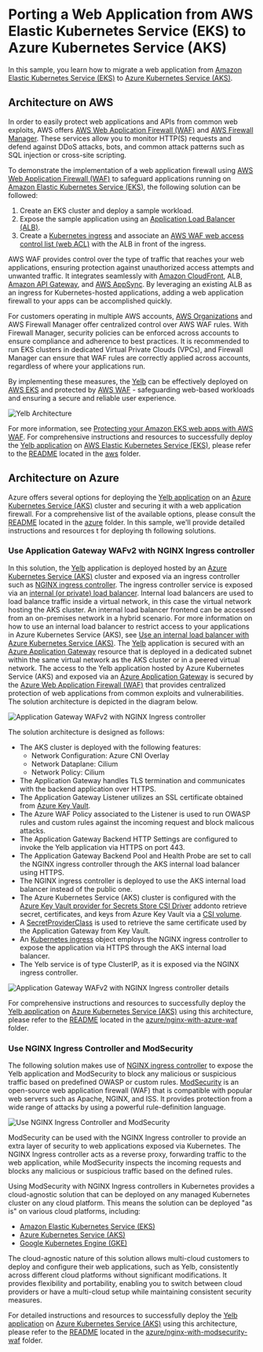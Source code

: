 # Porting a Web Application from AWS Elastic Kubernetes Service (EKS) to Azure Kubernetes Service (AKS)

In this sample, you learn how to migrate a web application from [Amazon Elastic Kubernetes Service (EKS)](https://docs.aws.amazon.com/en_us/eks/latest/userguide/what-is-eks.html) to [Azure Kubernetes Service (AKS)](https://docs.microsoft.com/en-us/azure/aks/intro-kubernetes).

## Architecture on AWS

In order to easily protect web applications and APIs from common web exploits, AWS offers [AWS Web Application Firewall (WAF)](https://aws.amazon.com/waf/) and [AWS Firewall Manager](https://aws.amazon.com/firewall-manager). These services allow you to monitor HTTP(S) requests and defend against DDoS attacks, bots, and common attack patterns such as SQL injection or cross-site scripting.

To demonstrate the implementation of a web application firewall using [AWS Web Application Firewall (WAF)](https://aws.amazon.com/waf/) to safeguard applications running on [Amazon Elastic Kubernetes Service (EKS)](https://docs.aws.amazon.com/en_us/eks/latest/userguide/what-is-eks.html), the following solution can be followed:

1. Create an EKS cluster and deploy a sample workload.
2. Expose the sample application using an [Application Load Balancer (ALB)](https://aws.amazon.com/elasticloadbalancing/application-load-balancer).
3. Create a [Kubernetes ingress](https://kubernetes.io/docs/concepts/services-networking/ingress/) and associate an [AWS WAF web access control list (web ACL)](https://docs.aws.amazon.com/waf/latest/developerguide/web-acl.html) with the ALB in front of the ingress.

AWS WAF provides control over the type of traffic that reaches your web applications, ensuring protection against unauthorized access attempts and unwanted traffic. It integrates seamlessly with [Amazon CloudFront](https://aws.amazon.com/cloudfront), ALB, [Amazon API Gateway](https://aws.amazon.com/api-gateway), and [AWS AppSync](https://aws.amazon.com/appsync). By leveraging an existing ALB as an ingress for Kubernetes-hosted applications, adding a web application firewall to your apps can be accomplished quickly.

For customers operating in multiple AWS accounts, [AWS Organizations](https://aws.amazon.com/organizations) and AWS Firewall Manager offer centralized control over AWS WAF rules. With Firewall Manager, security policies can be enforced across accounts to ensure compliance and adherence to best practices. It is recommended to run EKS clusters in dedicated Virtual Private Clouds (VPCs), and Firewall Manager can ensure that WAF rules are correctly applied across accounts, regardless of where your applications run.

By implementing these measures, the [Yelb](https://github.com/mreferre/yelb/) can be effectively deployed on [AWS EKS](https://docs.aws.amazon.com/eks/latest/userguide/what-is-eks.html) and protected by [AWS WAF](https://aws.amazon.com/waf/)  - safeguarding web-based workloads and ensuring a secure and reliable user experience.

![Yelb Architecture](./images/architecture-on-aws.jpg)

For more information, see [Protecting your Amazon EKS web apps with AWS WAF](https://aws.amazon.com/blogs/containers/protecting-your-amazon-eks-web-apps-with-aws-waf/). For comprehensive instructions and resources to successfully deploy the [Yelb application](https://github.com/mreferre/yelb/) on [AWS Elastic Kubernetes Service (EKS)](https://docs.aws.amazon.com/eks/latest/userguide/what-is-eks.html), please refer to the [README](./aws/README.md) located in the [aws](./aws/) folder.

## Architecture on Azure

Azure offers several options for deploying the [Yelb application](https://github.com/mreferre/yelb/) on an [Azure Kubernetes Service (AKS)](https://docs.microsoft.com/en-us/azure/aks/intro-kubernetes) cluster and securing it with a web application firewall. For a comprehensive list of the available options, please consult the [README](./azure/README.md) located in the [azure](./azure/) folder. In this sample, we'll provide detailed instructions and resources t for deploying th following solutions.

### Use Application Gateway WAFv2 with NGINX Ingress controller

In this solution, the [Yelb](https://github.com/mreferre/yelb/) application is deployed hosted by an [Azure Kubernetes Service (AKS)](https://docs.microsoft.com/en-us/azure/aks/intro-kubernetes) cluster and exposed via an ingress controller such as [NGINX ingress controller](https://github.com/kubernetes/ingress-nginx). The ingress controller service is exposed via an [internal (or private) load balancer](https://learn.microsoft.com/en-us/azure/load-balancer/load-balancer-overview). Internal load balancers are used to load balance traffic inside a virtual network, in this case the virtual network hosting the AKS cluster. An internal load balancer frontend can be accessed from an on-premises network in a hybrid scenario. For more information on how to use an internal load balancer to restrict access to your applications in Azure Kubernetes Service (AKS), see [Use an internal load balancer with Azure Kubernetes Service (AKS)](https://learn.microsoft.com/en-us/azure/aks/internal-lb?tabs=set-service-annotations). The [Yelb](https://github.com/mreferre/yelb/) application is secured with an [Azure Application Gateway](https://learn.microsoft.com/en-us/azure/application-gateway/overview) resource that is deployed in a dedicated subnet within the same virtual network as the AKS cluster or in a peered virtual network. The access to the Yelb application hosted by Azure Kubernetes Service (AKS) and exposed via an [Azure Application Gateway](https://learn.microsoft.com/en-us/azure/application-gateway/overview) is secured by the [Azure Web Application Firewall (WAF)](https://learn.microsoft.com/en-us/azure/web-application-firewall/overview) that provides centralized protection of web applications from common exploits and vulnerabilities. The solution architecture is depicted in the diagram below.

![Application Gateway WAFv2 with NGINX Ingress controller](./images/application-gateway-aks-https.png)

The solution architecture is designed as follows:

- The AKS cluster is deployed with the following features:
  - Network Configuration: Azure CNI Overlay
  - Network Dataplane: Cilium
  - Network Policy: Cilium
- The Application Gateway handles TLS termination and communicates with the backend application over HTTPS.
- The Application Gateway Listener utilizes an SSL certificate obtained from [Azure Key Vault](https://learn.microsoft.com/en-us/azure/key-vault/general/overview).
- The Azure WAF Policy associated to the Listener is used to run OWASP rules and custom rules against the incoming request and block malicous attacks.
- The Application Gateway Backend HTTP Settings are configured to invoke the Yelb application via HTTPS on port 443.
- The Application Gateway Backend Pool and Health Probe are set to call the NGINX ingress controller through the AKS internal load balancer using HTTPS.
- The NGINX ingress controller is deployed to use the AKS internal load balancer instead of the public one.
- The Azure Kubernetes Service (AKS) cluster is configured with the [Azure Key Vault provider for Secrets Store CSI Driver](https://learn.microsoft.com/en-us/azure/aks/csi-secrets-store-driver) addonto retrieve secret, certificates, and keys from Azure Key Vault via a [CSI volume](https://kubernetes-csi.github.io/docs/).
- A [SecretProviderClass](https://learn.microsoft.com/en-us/azure/aks/hybrid/secrets-store-csi-driver)  is used to retrieve the same certificate used by the Application Gateway from Key Vault.
- An [Kubernetes ingress](https://kubernetes.io/docs/concepts/services-networking/ingress/) object employs the NGINX ingress controller to expose the application via HTTPS through the AKS internal load balancer.
- The Yelb service is of type ClusterIP, as it is exposed via the NGINX ingress controller.

![Application Gateway WAFv2 with NGINX Ingress controller details](./images/application-gateway-aks-https-detail.png)

For comprehensive instructions and resources to successfully deploy the [Yelb application](https://github.com/mreferre/yelb/) on [Azure Kubernetes Service (AKS)](https://docs.microsoft.com/en-us/azure/aks/intro-kubernetes) using this architecture, please refer to the [README](./azure/nginx-with-azure-waf/README.md) located in the [azure/nginx-with-azure-waf](./azure/nginx-with-azure-waf/) folder.

### Use NGINX Ingress Controller and ModSecurity

The following solution makes use of [NGINX ingress controller](https://docs.nginx.com/nginx-ingress-controller/intro/overview/) to expose the Yelb application and ModSecurity to block any malicious or suspicious traffic based on predefined OWASP or custom rules. [ModSecurity](https://github.com/SpiderLabs/ModSecurity) is an open-source web application firewall (WAF) that is compatible with popular web servers such as Apache, NGINX, and ISS. It provides protection from a wide range of attacks by using a powerful rule-definition language.

![Use NGINX Ingress Controller and ModSecurity](./images/nginx-modsecurity-aks.png)

ModSecurity can be used with the NGINX Ingress controller to provide an extra layer of security to web applications exposed via Kubernetes. The NGINX Ingress controller acts as a reverse proxy, forwarding traffic to the web application, while ModSecurity inspects the incoming requests and blocks any malicious or suspicious traffic based on the defined rules.

Using ModSecurity with NGINX Ingress controllers in Kubernetes provides a cloud-agnostic solution that can be deployed on any managed Kubernetes cluster on any cloud platform. This means the solution can be deployed "as is" on various cloud platforms, including:

- [Amazon Elastic Kubernetes Service (EKS)](https://aws.amazon.com/eks/)
- [Azure Kubernetes Service (AKS)](https://docs.microsoft.com/en-us/azure/aks/intro-kubernetes)
- [Google Kubernetes Engine (GKE)](https://cloud.google.com/kubernetes-engine)

The cloud-agnostic nature of this solution allows multi-cloud customers to deploy and configure their web applications, such as Yelb, consistently across different cloud platforms without significant modifications. It provides flexibility and portability, enabling you to switch between cloud providers or have a multi-cloud setup while maintaining consistent security measures.

For detailed instructions and resources to successfully deploy the [Yelb application](https://github.com/mreferre/yelb/) on [Azure Kubernetes Service (AKS)](https://docs.microsoft.com/en-us/azure/aks/intro-kubernetes) using this architecture, please refer to the [README](./azure/nginx-with-modsecurity-waf/README.md) located in the [azure/nginx-with-modsecurity-waf](./azure/nginx-with-modsecurity-waf/) folder.
